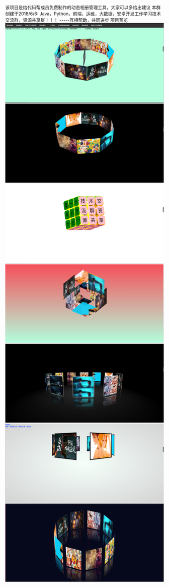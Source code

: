 该项目是给代码帮成员免费制作的动态相册管理工具，大家可以多给出建议
本群创建于2018/6/6: Java，Python，前端，运维，大数据，安卓开发工作学习技术交流群，资源共享群！！！
-----互相帮助，共同进步
项目预览
![Image text](https://github.com/ITLearnHall/img_manage/blob/master/img/1.png)
![Image text](https://github.com/ITLearnHall/img_manage/blob/master/img/2.png)
![Image text](https://github.com/ITLearnHall/img_manage/blob/master/img/3.png)
![Image text](https://github.com/ITLearnHall/img_manage/blob/master/img/4.png)
![Image text](https://github.com/ITLearnHall/img_manage/blob/master/img/5.png)
![Image text](https://github.com/ITLearnHall/img_manage/blob/master/img/6.png)
![Image text](https://github.com/ITLearnHall/img_manage/blob/master/img/7.png)
